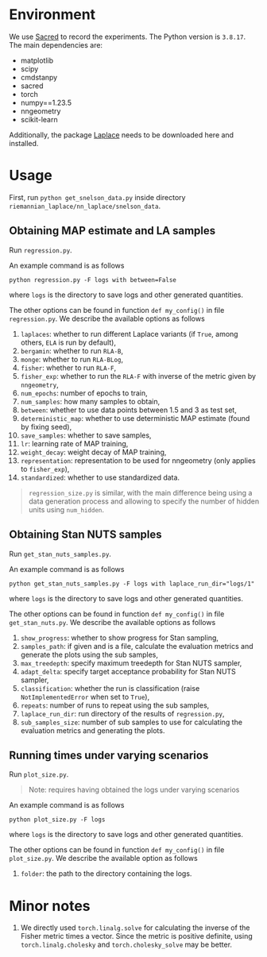 # Environment

We use [Sacred](https://github.com/IDSIA/sacred) to record the experiments. The Python version is `3.8.17`. The main dependencies are:
* matplotlib
* scipy
* cmdstanpy
* sacred
* torch
* numpy==1.23.5
* nngeometry
* scikit-learn

Additionally, the package [Laplace](https://github.com/AlexImmer/Laplace/) needs to be downloaded here and installed.

# Usage

First, run `python get_snelson_data.py` inside directory `riemannian_laplace/nn_laplace/snelson_data`.

## Obtaining MAP estimate and LA samples

Run `regression.py`.

An example command is as follows
```
python regression.py -F logs with between=False
```
where `logs` is the directory to save logs and other generated quantities.

The other options can be found in function `def my_config()` in file `regression.py`. We describe the available options as follows
1. `laplaces`: whether to run different Laplace variants (if `True`, among others, `ELA` is run by default),
2. `bergamin`: whether to run `RLA-B`,
3. `monge`: whether to run `RLA-BLog`,
4. `fisher`: whether to run `RLA-F`,
5. `fisher_exp`: whether to run the `RLA-F` with inverse of the metric given by `nngeometry`,
6. `num_epochs`: number of epochs to train,
7. `num_samples`: how many samples to obtain,
8. `between`: whether to use data points between 1.5 and 3 as test set,
9. `deterministic_map`: whether to use deterministic MAP estimate (found by fixing seed),
10. `save_samples`: whether to save samples,
11. `lr`: learning rate of MAP training,
12. `weight_decay`: weight decay of MAP training,
13. `representation`: representation to be used for nngeometry (only applies to `fisher_exp`),
14. `standardized`: whether to use standardized data.

> `regression_size.py` is similar, with the main difference being using a data generation process and allowing to specify the number of hidden units using `num_hidden`.

## Obtaining Stan NUTS samples

Run `get_stan_nuts_samples.py`.

An example command is as follows
```
python get_stan_nuts_samples.py -F logs with laplace_run_dir="logs/1"
```
where `logs` is the directory to save logs and other generated quantities.

The other options can be found in function `def my_config()` in file `get_stan_nuts.py`. We describe the available options as follows
1. `show_progress`: whether to show progress for Stan sampling,
2. `samples_path`: if given and is a file, calculate the evaluation metrics and generate the plots using the sub samples,
3. `max_treedepth`: specify maximum treedepth for Stan NUTS sampler,
4. `adapt_delta`: specify target acceptance probability for Stan NUTS sampler,
5. `classification`: whether the run is classification (raise `NotImplementedError` when set to `True`),
6. `repeats`: number of runs to repeat using the sub samples,
7. `laplace_run_dir`: run directory of the results of `regression.py`,
8. `sub_samples_size`: number of sub samples to use for calculating the evaluation metrics and generating the plots.

## Running times under varying scenarios

Run `plot_size.py`.
> Note: requires having obtained the logs under varying scenarios

An example command is as follows
```
python plot_size.py -F logs
```
where `logs` is the directory to save logs and other generated quantities.

The other options can be found in function `def my_config()` in file `plot_size.py`. We describe the available option as follows
1. `folder`: the path to the directory containing the logs.

# Minor notes
1. We directly used `torch.linalg.solve` for calculating the inverse of the Fisher metric times a vector. Since the metric is positive definite, using `torch.linalg.cholesky` and `torch.cholesky_solve` may be better.
